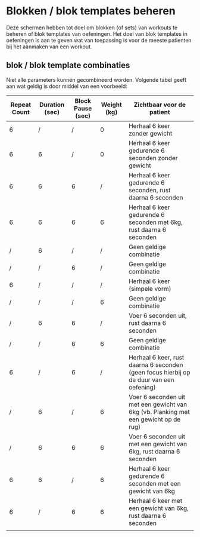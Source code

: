 # Blokken / blok templates beheren

Deze schermen hebben tot doel om blokken (of sets) van workouts te beheren of blok templates van oefeningen.  Het doel van blok templates in oefeningen is aan te geven wat van toepassing is voor de meeste patienten bij het aanmaken van een workout.



## blok / blok template combinaties

Niet alle parameters kunnen gecombineerd worden.  Volgende tabel geeft aan wat geldig is door middel van een voorbeeld:

| Repeat Count | Duration (sec)  | Block Pause (sec)  | Weight (kg)      | Zichtbaar voor de patient                                                                 |
| ------------ | --------------- | ------------------ | ---------------- | ----------------------------------------------------------------------------------------- |
| 6            | /               | /                  | 0                | Herhaal 6 keer zonder gewicht                                                             |
| 6            | 6               | /                  | 0                | Herhaal 6 keer gedurende 6 seconden zonder gewicht                                        |
| 6            | 6               | 6                  | /                | Herhaal 6 keer gedurende 6 seconden, rust daarna 6 seconden                               |
| 6            | 6               | 6                  | 6                | Herhaal 6 keer gedurende 6 seconden met 6kg, rust daarna 6 seconden                       |
| /            | 6               | /                  | /                | Geen geldige combinatie                                                                   |
| /            | /               | 6                  | /                | Geen geldige combinatie                                                                   |
| 6            | /               | /                  | /                | Herhaal 6 keer (simpele vorm)                                                             |
| /            | /               | /                  | 6                | Geen geldige combinatie                                                                   |
| /            | 6               | 6                  | /                | Voer 6 seconden uit, rust daarna 6 seconden                                               |
| /            | /               | 6                  | 6                | Geen geldige combinatie                                                                   |
| 6            | /               | 6                  | /                | Herhaal 6 keer, rust daarna 6 seconden (geen focus hierbij op de duur van een oefening)   |
| /            | 6               | /                  | 6                | Voer 6 seconden uit met een gewicht van 6kg (vb. Planking met een gewicht op de rug)      |
| /            | 6               | 6                  | 6                | Voer 6 seconden uit met een gewicht van 6kg, rust daarna 6 seconden                       |
| 6            | 6               | /                  | 6                | Herhaal 6 keer gedurende 6 seconden met een gewicht van 6kg                               |
| 6            | /               | 6                  | 6                | Herhaal 6 keer met een gewicht van 6kg, rust daarna 6 seconden                            |
      |

